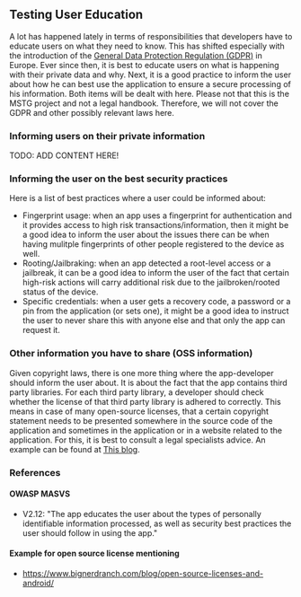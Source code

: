 ## Testing User Education
A lot has happened lately in terms of responsibilities that developers have to educate users on what they need to know.
This has shifted especially with the introduction of the [General Data Protection Regulation (GDPR)](https://gdpr-info.eu/ "GDPR") in Europe. Ever since then, it is best to educate users on what is happening with their private data and why.
Next, it is a good practice to inform the user about how he can best use the application to ensure a secure processing of his information.
Both items will be dealt with here. Please not that this is the MSTG project and not a legal handbook. Therefore, we will not cover the GDPR and other possibly relevant laws here.


### Informing users on their private information
TODO: ADD CONTENT HERE!


### Informing the user on the best security practices
Here is a list of best practices where a user could be informed about:
- Fingerprint usage: when an app uses a fingerprint for authentication and it provides access to high risk transactions/information, then it might be a good idea to inform the user about the issues there can be when having mulitple fingerprints of other people registered to the device as well.
- Rooting/Jailbraking: when an app detected a root-level access or a jailbreak, it can be a good idea to inform the user of the fact that certain high-risk actions will carry additional risk due to the jailbroken/rooted status of the device.
- Specific credentials: when a user gets a recovery code, a password or a pin from the application (or sets one), it might be a good idea to instruct the user to never share this with anyone else and that only the app can request it.

### Other information you have to share (OSS information)
Given copyright laws, there is one more thing where the app-developer should inform the user about. It is about the fact that the app contains third party libraries. For each third party library, a developer should check whether the license of that third party library is adhered to correctly. This means in case of many open-source licenses, that a certain copyright statement needs to be presented somewhere in the source code of the application and sometimes in the application or in a website related to the application. For this, it is best to consult a legal specialists advice. An example can be found at [This blog](https://www.bignerdranch.com/blog/open-source-licenses-and-android/ "Example on license overview").

### References

#### OWASP MASVS

- V2.12: "The app educates the user about the types of personally identifiable information processed, as well as security best practices the user should follow in using the app."

#### Example for open source license mentioning

- https://www.bignerdranch.com/blog/open-source-licenses-and-android/
